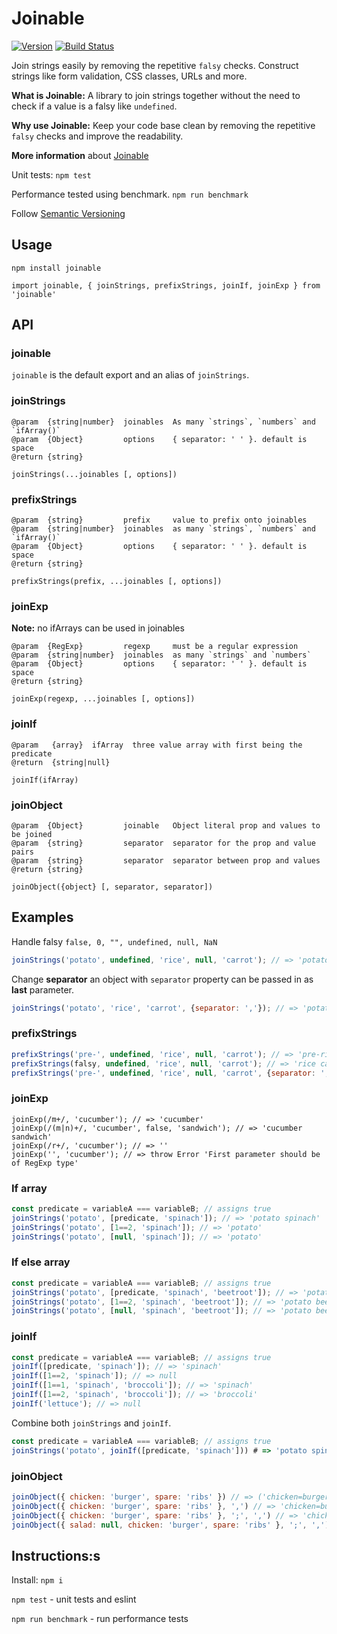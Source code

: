 # Joinable

[![Version](http://img.shields.io/npm/v/joinable.svg)](https://www.npmjs.org/package/joinable) 
[![Build Status](https://travis-ci.org/rkotze/joinable.svg?branch=master)](https://travis-ci.org/rkotze/joinable)

Join strings easily by removing the repetitive `falsy` checks. Construct strings like form validation, CSS classes, URLs and more.  

**What is Joinable:** A library to join strings together without the need to check if a value is a falsy like `undefined`.

**Why use Joinable:** Keep your code base clean by removing the repetitive `falsy` checks and improve the readability.

**More information** about [Joinable](http://www.richardkotze.com/projects/joinable)

Unit tests: `npm test`

Performance tested using benchmark. `npm run benchmark`

Follow [Semantic Versioning](http://semver.org/)

## Usage

`npm install joinable`

`import joinable, { joinStrings, prefixStrings, joinIf, joinExp } from 'joinable'`

## API

### joinable

`joinable` is the default export and an alias of `joinStrings`.

### joinStrings

```
@param  {string|number}  joinables  As many `strings`, `numbers` and `ifArray()`
@param  {Object}         options    { separator: ' ' }. default is space
@return {string}

joinStrings(...joinables [, options])
```

### prefixStrings

```
@param  {string}         prefix     value to prefix onto joinables
@param  {string|number}  joinables  as many `strings`, `numbers` and `ifArray()`
@param  {Object}         options    { separator: ' ' }. default is space
@return {string}

prefixStrings(prefix, ...joinables [, options])
```

### joinExp

**Note:** no ifArrays can be used in joinables

```
@param  {RegExp}         regexp     must be a regular expression
@param  {string|number}  joinables  as many `strings` and `numbers`
@param  {Object}         options    { separator: ' ' }. default is space
@return {string}

joinExp(regexp, ...joinables [, options])
```

### joinIf

```
@param   {array}  ifArray  three value array with first being the predicate
@return  {string|null}

joinIf(ifArray)
```

### joinObject
```
@param  {Object}         joinable   Object literal prop and values to be joined
@param  {string}         separator  separator for the prop and value pairs
@param  {string}         separator  separator between prop and values
@return {string}

joinObject({object} [, separator, separator])
```

## Examples

Handle falsy `false, 0, "", undefined, null, NaN`

```JavaScript
joinStrings('potato', undefined, 'rice', null, 'carrot'); // => 'potato rice carrot'
```

Change **separator** an object with `separator` property can be passed in as **last** parameter.

```JavaScript
joinStrings('potato', 'rice', 'carrot', {separator: ','}); // => 'potato,rice,carrot'
```

### prefixStrings

```JavaScript
prefixStrings('pre-', undefined, 'rice', null, 'carrot'); // => 'pre-rice pre-carrot'
prefixStrings(falsy, undefined, 'rice', null, 'carrot'); // => 'rice carrot'
prefixStrings('pre-', undefined, 'rice', null, 'carrot', {separator: ','}); // => 'pre-rice,pre-carrot'
```

### joinExp

```
joinExp(/m+/, 'cucumber'); // => 'cucumber'
joinExp(/(m|n)+/, 'cucumber', false, 'sandwich'); // => 'cucumber sandwich'
joinExp(/r+/, 'cucumber'); // => ''
joinExp('', 'cucumber'); // => throw Error 'First parameter should be of RegExp type'
```

### If array

```JavaScript
const predicate = variableA === variableB; // assigns true
joinStrings('potato', [predicate, 'spinach']); // => 'potato spinach'
joinStrings('potato', [1==2, 'spinach']); // => 'potato'
joinStrings('potato', [null, 'spinach']); // => 'potato'
```

### If else array

```JavaScript
const predicate = variableA === variableB; // assigns true
joinStrings('potato', [predicate, 'spinach', 'beetroot']); // => 'potato spinach'
joinStrings('potato', [1==2, 'spinach', 'beetroot']); // => 'potato beetroot'
joinStrings('potato', [null, 'spinach', 'beetroot']); // => 'potato beetroot'
```

### joinIf

```JavaScript
const predicate = variableA === variableB; // assigns true
joinIf([predicate, 'spinach']); // => 'spinach'
joinIf([1==2, 'spinach']); // => null
joinIf([1==1, 'spinach', 'broccoli']); // => 'spinach'
joinIf([1==2, 'spinach', 'broccoli']); // => 'broccoli'
joinIf('lettuce'); // => null
```

Combine both `joinStrings` and `joinIf`.

```JavaScript
const predicate = variableA === variableB; // assigns true
joinStrings('potato', joinIf([predicate, 'spinach'])) # => 'potato spinach'
```

### joinObject

```JavaScript
joinObject({ chicken: 'burger', spare: 'ribs' }) // => ('chicken=burger&spare=ribs'
joinObject({ chicken: 'burger', spare: 'ribs' }, ',') // => 'chicken=burger,spare=ribs'
joinObject({ chicken: 'burger', spare: 'ribs' }, ';', ',') // => 'chicken,burger;spare,ribs'
joinObject({ salad: null, chicken: 'burger', spare: 'ribs' }, ';', ',') // => 'chicken,burger;spare,ribs'
```

## Instructions:s

Install: `npm i`

`npm test` - unit tests and eslint

`npm run benchmark` - run performance tests